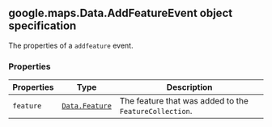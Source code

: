 <h2 id="Data.AddFeatureEvent">
google.maps.Data.AddFeatureEvent
object specification
</h2><p>The properties of a <code>addfeature</code> event.</p><h3>Properties</h3><table summary="interface Data.AddFeatureEvent - Properties" width="100%">
<thead>
<tr><th>Properties</th>
<th>Type</th>
<th>Description</th>
</tr></thead>
<tbody>
<tr>
<td><code>feature</code></td>
<td><code><a href="#Data.Feature">Data.Feature</a></code></td>
<td>The feature that was added to the <code>FeatureCollection</code>.</td>
</tr>
</tbody>
</table>